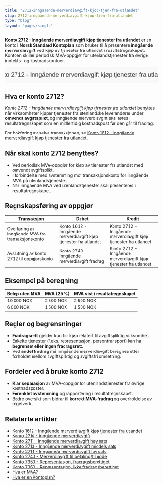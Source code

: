 ```yaml
---
title: "2712-inngaaende-merverdiavgift-kjop-tjen-fra-utlandet"
slug: 2712-inngaaende-merverdiavgift-kjop-tjen-fra-utlandet
type: "blog"
layout: "pages/single"
---
```


**Konto 2712 - Inngående merverdiavgift kjøp tjenester fra utlandet** er en konto i **Norsk Standard Kontoplan** som brukes til å presentere **inngående merverdiavgift** ved kjøp av tjenester fra utlandet i resultatregnskapet. Kontoen skiller periodisk MVA-oppgjør for utenlandstjenester fra øvrige inntekts- og kostnadskontoer.

![Illustrasjon av konto 2712 Inngående merverdiavgift kjøp tjenester fra utlandet](2712-inngaaende-merverdiavgift-kjop-tjen-fra-utlandet-image.svg)

## Hva er konto 2712?

*Konto 2712 - Inngående merverdiavgift kjøp tjenester fra utlandet* benyttes når virksomheter kjøper tjenester fra utenlandske leverandører under **omvendt avgiftsplikt**, og inngående merverdiavgift skal føres i resultatregnskapet som en midlertidig kostnadspost før den går til fradrag.

For bokføring av selve transaksjonen, se [Konto 1612 - Inngående merverdiavgift kjøp tjenester fra utlandet](/blogs/kontoplan/1612-inngaaende-merverdiavgift-kjop-tjen-fra-utlandet "Konto 1612 - Inngående merverdiavgift kjøp tjenester fra utlandet").

## Når skal konto 2712 benyttes?

* Ved periodisk MVA-oppgjør for kjøp av tjenester fra utlandet med omvendt avgiftsplikt.
* I forbindelse med avstemming mot transaksjonskonto for inngående MVA på utenlandstjenester.
* Når inngående MVA ved utenlandstjenester skal presenteres i resultatregnskapet.

## Regnskapsføring av oppgjør

| Transaksjon                                                         | Debet                                                         | Kredit                                                                         |
|---------------------------------------------------------------------|---------------------------------------------------------------|--------------------------------------------------------------------------------|
| Overføring av inngående MVA fra transaksjonskonto                   | Konto 1612 - Inngående merverdiavgift kjøp tjenester fra utlandet | Konto 2712 - Inngående merverdiavgift kjøp tjenester fra utlandet              |
| Avslutning av konto 2712 til oppgjørskonto                          | Konto 2740 - Inngående merverdiavgift fradrag                 | Konto 2712 - Inngående merverdiavgift kjøp tjenester fra utlandet              |

## Eksempel på beregning

| Beløp uten MVA  | MVA (25 %) | MVA vist i resultatregnskapet |
|-----------------|------------|-------------------------------|
| 10 000 NOK      | 2 500 NOK  | 2 500 NOK                    |
| 6 000 NOK       | 1 500 NOK  | 1 500 NOK                    |

## Regler og begrensninger

* **Fradragsrett** gjelder kun for kjøp relatert til avgiftspliktig virksomhet.
* Enkelte tjenester (f.eks. representasjon, persontransport) kan ha **begrenset eller ingen fradragsrett**.
* Ved **andel fradrag** må inngående merverdiavgift beregnes etter forholdet mellom avgiftspliktig og avgiftsfri omsetning.

## Fordeler ved å bruke konto 2712

* **Klar separasjon** av MVA-oppgjør for utenlandstjenester fra øvrige kostnadsposter.
* **Forenklet avstemming** og rapportering i resultatregnskapet.
* Bedre oversikt som bidrar til **korrekt MVA-fradrag** og overholdelse av regelverk.

## Relaterte artikler

* [Konto 1612 - Inngående merverdiavgift kjøp tjenester fra utlandet](/blogs/kontoplan/1612-inngaaende-merverdiavgift-kjop-tjen-fra-utlandet "Konto 1612 - Inngående merverdiavgift kjøp tjenester fra utlandet")
* [Konto 2710 - Inngående merverdiavgift](/blogs/kontoplan/2710-inngaaende-merverdiavgift "Konto 2710 - Inngående merverdiavgift")
* [Konto 2711 - Inngående merverdiavgift høy sats](/blogs/kontoplan/2711-inngaaende-merverdiavgift-hoy-sats "Konto 2711 - Inngående merverdiavgift høy sats")
* [Konto 2713 - Inngående merverdiavgift middels sats](/blogs/kontoplan/2713-inngaaende-merverdiavgift-middels-sats "Konto 2713 - Inngående merverdiavgift middels sats")
* [Konto 2714 - Inngående merverdiavgift lav sats](/blogs/kontoplan/2714-inngaaende-merverdiavgift-lav-sats "Konto 2714 - Inngående merverdiavgift lav sats")
* [Konto 2740 - Merverdiavgift til betaling/til gode](/blogs/kontoplan/2740-merverdiavgift-til-betaling-til-gode "Konto 2740 - Merverdiavgift til betaling/til gode")
* [Konto 7350 - Representasjon, fradragsberettiget](/blogs/kontoplan/7350-representasjon-fradragsberettiget "Konto 7350 - Representasjon, fradragsberettiget")
* [Konto 7360 - Representasjon, ikke fradragsberettiget](/blogs/kontoplan/7360-representasjon-ikke-fradragsberettiget "Konto 7360 - Representasjon, ikke fradragsberettiget")
* [Hva er MVA?](/blogs/regnskap/hva-er-moms-mva "Hva er MVA? MVA-regnskapsføring og merverdiavgift")
* [Hva er en Kontoplan?](/blogs/regnskap/hva-er-kontoplan "Hva er en Kontoplan? Komplett Guide til Kontoplaner i Norsk Regnskap")
